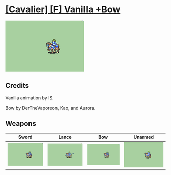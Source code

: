 # [\[Cavalier\] \[F\] Vanilla +Bow](./)

<img src="./1.%20Sword/Sword_000.png" alt="[Cavalier] [F] Vanilla +Bow standing" />

## Credits

Vanilla animation by IS.

Bow by DerTheVaporeon, Kao, and Aurora.

## Weapons


|Sword |Lance |Bow |Unarmed |
|  :---: | :---: | :---: | :---: |
| <img alt="Sword animation" src="./1.%20Sword/Sword.gif" /> | <img alt="Lance animation" src="./2.%20Lance/Lance.gif" /> | <img alt="Bow animation" src="./5.%20Bow%20%7BDerTheVaporeon,%20Kao,%20Aurora%7D/Bow.gif" /> | <img alt="Unarmed animation" src="./8.%20Unarmed/Unarmed.gif" /> |

